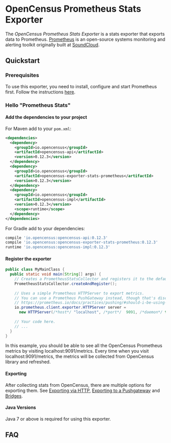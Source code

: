 # OpenCensus Prometheus Stats Exporter

The *OpenCensus Prometheus Stats Exporter* is a stats exporter that exports data to 
Prometheus. [Prometheus](https://prometheus.io/) is an open-source systems monitoring and alerting 
toolkit originally built at [SoundCloud](https://soundcloud.com/).

## Quickstart

### Prerequisites

To use this exporter, you need to install, configure and start Prometheus first. Follow the 
instructions [here](https://prometheus.io/docs/introduction/first_steps/).

### Hello "Prometheus Stats"

#### Add the dependencies to your project

For Maven add to your `pom.xml`:
```xml
<dependencies>
  <dependency>
    <groupId>io.opencensus</groupId>
    <artifactId>opencensus-api</artifactId>
    <version>0.12.3</version>
  </dependency>
  <dependency>
    <groupId>io.opencensus</groupId>
    <artifactId>opencensus-exporter-stats-prometheus</artifactId>
    <version>0.12.3</version>
  </dependency>
  <dependency>
    <groupId>io.opencensus</groupId>
    <artifactId>opencensus-impl</artifactId>
    <version>0.12.3</version>
    <scope>runtime</scope>
  </dependency>
</dependencies>
```

For Gradle add to your dependencies:
```groovy
compile 'io.opencensus:opencensus-api:0.12.3'
compile 'io.opencensus:opencensus-exporter-stats-prometheus:0.12.3'
runtime 'io.opencensus:opencensus-impl:0.12.3'
```

#### Register the exporter
 
```java
public class MyMainClass {
  public static void main(String[] args) {
    // Creates a PrometheusStatsCollector and registers it to the default Prometheus registry.
    PrometheusStatsCollector.createAndRegister();
    
    // Uses a simple Prometheus HTTPServer to export metrics. 
    // You can use a Prometheus PushGateway instead, though that's discouraged by Prometheus:
    // https://prometheus.io/docs/practices/pushing/#should-i-be-using-the-pushgateway.
    io.prometheus.client.exporter.HTTPServer server = 
      new HTTPServer(/*host*/ "localhost", /*port*/  9091, /*daemon*/ true);
    
    // Your code here.
    // ...
  }
}
```

In this example, you should be able to see all the OpenCensus Prometheus metrics by visiting 
localhost:9091/metrics. Every time when you visit localhost:9091/metrics, the metrics will be 
collected from OpenCensus library and refreshed.

#### Exporting

After collecting stats from OpenCensus, there are multiple options for exporting them. 
See [Exporting via HTTP](https://github.com/prometheus/client_java#http), [Exporting to a Pushgateway](https://github.com/prometheus/client_java#exporting-to-a-pushgateway)
and [Bridges](https://github.com/prometheus/client_java#bridges).

#### Java Versions

Java 7 or above is required for using this exporter.

## FAQ